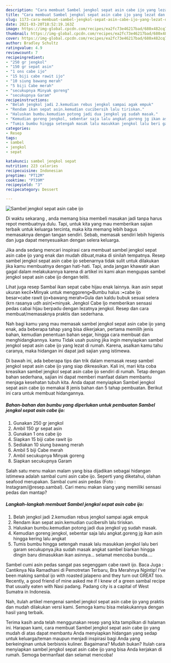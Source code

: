 ```yaml
---
description: "Cara membuat Sambel jengkol sepat asin cabe ijo yang lezat dan Mudah Dibuat"
title: "Cara membuat Sambel jengkol sepat asin cabe ijo yang lezat dan Mudah Dibuat"
slug: 1173-cara-membuat-sambel-jengkol-sepat-asin-cabe-ijo-yang-lezat-dan-mudah-dibuat
date: 2021-03-20T18:52:19.163Z
image: https://img-global.cpcdn.com/recipes/ea2fc73e46217bad/680x482cq70/sambel-jengkol-sepat-asin-cabe-ijo-foto-resep-utama.jpg
thumbnail: https://img-global.cpcdn.com/recipes/ea2fc73e46217bad/680x482cq70/sambel-jengkol-sepat-asin-cabe-ijo-foto-resep-utama.jpg
cover: https://img-global.cpcdn.com/recipes/ea2fc73e46217bad/680x482cq70/sambel-jengkol-sepat-asin-cabe-ijo-foto-resep-utama.jpg
author: Bradley Schultz
ratingvalue: 4.9
reviewcount: 7
recipeingredient:
- "250 gr jengkol"
- "150 gr sepat asin"
- "1 ons cabe ijo"
- "15 biji cabe rawit ijo"
- "10 siung bawang merah"
- "5 biji Cabe merah"
- "secukupnya Minyak goreng"
- "secukupnya Garam"
recipeinstructions:
- "Belah jengkol jadi 2.kemudian rebus jengkol sampai agak empuk"
- "Rendam ikan sepat asin.kemudian cucibersih lalu tiriskan."
- "Haluskan bumbu.kemudian potong jadi dua jengkol yg sudah masak."
- "Kemudian goreng jengkol, sebentar saja lalu angkat.goreng jg ikan asin hingga kering lalu angkat"
- "Tumis bumbu hingga setengah masak lalu masukkan jengkol lalu beri garam secukupnya.jika sudah masak angkat sambel biarkan hingga dingin baru dimasukkan ikan asinnya... selamat mencoba bunda...."
categories:
- Resep
tags:
- sambel
- jengkol
- sepat

katakunci: sambel jengkol sepat 
nutrition: 223 calories
recipecuisine: Indonesian
preptime: "PT12M"
cooktime: "PT39M"
recipeyield: "3"
recipecategory: Dessert

---
```



![Sambel jengkol sepat asin cabe ijo](https://img-global.cpcdn.com/recipes/ea2fc73e46217bad/680x482cq70/sambel-jengkol-sepat-asin-cabe-ijo-foto-resep-utama.jpg)

Di waktu  sekarang , anda memang bisa membeli masakan jadi tanpa harus repot membuatnya dulu. Tapi, untuk kita yang mau memberikan sajian terbaik untuk keluarga tercinta, maka kita memang lebih bagus memasaknya dengan tangan sendiri. Sebab, memasak sendiri lebih higienis dan juga dapat menyesuaikan dengan selera keluarga.

Jika anda sedang mencari inspirasi cara membuat sambel jengkol sepat asin cabe ijo yang enak dan mudah dibuat,maka di sinilah tempatnya. Resep sambel jengkol sepat asin cabe ijo  sebenarnya tidak sulit untuk dilakukan jika kamu membuatnya dengan hati-hati. Tapi, anda jangan khawatir akan gagal dalam melakukannya 
karena di artikel ini kami akan mengupas sambel jengkol sepat asin cabe ijo dengan teliti.  

Lihat juga resep Sambal ikan sepat cabe hijau enak lainnya. ikan asin sepat ukuran kecil•Minyak untuk menggoreng•Bumbu halus :•cabe ijo besar•cabe rawit ijo•bawang merah•Gula dan kaldu bubuk sesuai selera (krn rasanya udh asin)•minyak. Jengkol Cabe Ijo memberikan sensasi pedas cabai hijau berpadu dengan lezatnya jengkol. Resep dan cara membuat/memasaknya praktis dan sederhana.

Nah bagi kamu yang mau memasak sambel jengkol sepat asin cabe ijo yang enak, ada beberapa tahap yang bisa dikerjakan, pertama memilih jenis bahan, kemudian penentuan bahan segar, hingga cara membuat dan menghidangkannya. kamu Tidak usah pusing jika ingin menyiapkan sambel jengkol sepat asin cabe ijo yang lezat di rumah. Karena, asalkan kamu  tahu caranya, maka hidangan ini dapat jadi sajian yang istimewa.

Di bawah ini, ada beberapa tips dan trik dalam memasak resep sambel jengkol sepat asin cabe ijo yang siap dikreasikan. Kali ini, mari kita coba kreasikan sambel jengkol sepat asin cabe ijo sendiri di rumah. Tetap dengan bahan sederhana, sajian ini dapat memberi manfaat dalam membantu menjaga kesehatan tubuh kita. Anda dapat menyiapkan Sambel jengkol sepat asin cabe ijo memakai 8 jenis bahan dan 5 tahap pembuatan. Berikut ini cara untuk membuat hidangannya.

<!--inarticleads1-->

##### Bahan-bahan dan bumbu yang diperlukan untuk pembuatan Sambel jengkol sepat asin cabe ijo:

1. Gunakan 250 gr jengkol
1. Ambil 150 gr sepat asin
1. Gunakan 1 ons cabe ijo
1. Siapkan 15 biji cabe rawit ijo
1. Sediakan 10 siung bawang merah
1. Ambil 5 biji Cabe merah
1. Ambil secukupnya Minyak goreng
1. Siapkan secukupnya Garam


Salah satu menu makan malam yang bisa dijadikan sebagai hidangan istimewa adalah sambal cumi asin cabe ijo. Seperti yang diketahui, olahan seafood merupakan. Sambal cumi asin pedas (Foto : Instagram/@resep.sambal). Cari menu makan siang yang memiliki sensasi pedas dan mantap? 

<!--inarticleads2-->

##### Langkah-langkah membuat Sambel jengkol sepat asin cabe ijo:

1. Belah jengkol jadi 2.kemudian rebus jengkol sampai agak empuk
1. Rendam ikan sepat asin.kemudian cucibersih lalu tiriskan.
1. Haluskan bumbu.kemudian potong jadi dua jengkol yg sudah masak.
1. Kemudian goreng jengkol, sebentar saja lalu angkat.goreng jg ikan asin hingga kering lalu angkat
1. Tumis bumbu hingga setengah masak lalu masukkan jengkol lalu beri garam secukupnya.jika sudah masak angkat sambel biarkan hingga dingin baru dimasukkan ikan asinnya... selamat mencoba bunda....


Sambel cumi asin pedas sangat pas segenggam cabe rawit ijo. Baca Juga : Cantiknya Nia Ramadhani di Pemotretan Terbaru, Bra Merahnya Ngintip! I&#39;ve been making sambal ijo with roasted jalapeno and they turn out GREAT too. Recently, a good friend of mine asked me if I knew of a green sambal recipe that usually eaten with Nasi padang. Padang city is a capital of West Sumatra in Indonesia. 

Nah, itulah artikel mengenai  sambel jengkol sepat asin cabe ijo  yang praktis dan mudah dilakukan versi kami. Semoga kamu bisa melakukannya dengan hasil yang terbaik. 

Terima kasih anda telah menggunakan resep yang kita tampilkan di halaman ini. Harapan kami, cara membuat  Sambel jengkol sepat asin cabe ijo yang mudah di atas dapat membantu Anda menyiapkan hidangan yang sedap untuk keluarga/teman maupun menjadi inspirasi bagi Anda yang berkeinginan untuk berbisnis kuliner. Bagaimana? Mudah bukan? Itulah cara menyiapkan sambel jengkol sepat asin cabe ijo yang bisa Anda kerjakan di rumah. Semoga bermanfaat dan selamat mencoba!

